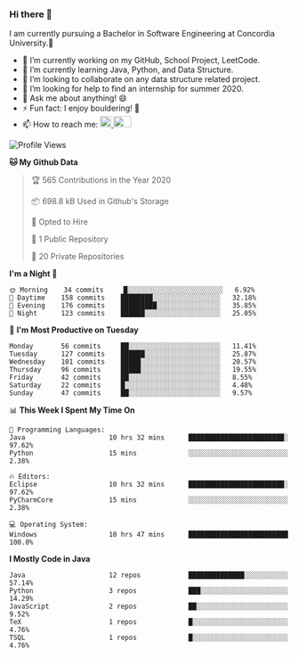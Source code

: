 ### Hi there 👋
I am currently pursuing a Bachelor in Software Engineering at Concordia University.🏫

- 🔭 I’m currently working on my GitHub, School Project, LeetCode.
- 🌱 I’m currently learning Java, Python, and Data Structure.
- 👯 I’m looking to collaborate on any data structure related project.
- 🤔 I’m looking for help to find an internship for summer 2020.
- 💬 Ask me about anything! 😄
- ⚡ Fun fact: I enjoy bouldering! 🧗‍
- 📫 How to reach me: <a href="https://www.linkedin.com/in/siu-tong-ye/" target="_blank"> <img width="20px" width="32" src="https://cdn.jsdelivr.net/npm/simple-icons@v3/icons/linkedin.svg" /> </a> <a href="mailto:SiuTongYe@gmail.com" target="_blank"> <img height="20" width="32" src="https://cdn.jsdelivr.net/npm/simple-icons@v3/icons/gmail.svg" /> </a>

<!--START_SECTION:waka-->
![Profile Views](http://img.shields.io/badge/Profile%20Views-264-blue)

**🐱 My Github Data** 

> 🏆 565 Contributions in the Year 2020
 > 
> 📦 698.8 kB Used in Github's Storage 
 > 
> 💼 Opted to Hire
 > 
> 📜 1 Public Repository 
 > 
> 🔑 20 Private Repositories 

**I'm a Night 🦉** 

```text
🌞 Morning    34 commits     █░░░░░░░░░░░░░░░░░░░░░░░░   6.92% 
🌆 Daytime    158 commits    ████████░░░░░░░░░░░░░░░░░   32.18% 
🌃 Evening    176 commits    █████████░░░░░░░░░░░░░░░░   35.85% 
🌙 Night      123 commits    ██████░░░░░░░░░░░░░░░░░░░   25.05%

```
📅 **I'm Most Productive on Tuesday** 

```text
Monday       56 commits     ██░░░░░░░░░░░░░░░░░░░░░░░   11.41% 
Tuesday      127 commits    ██████░░░░░░░░░░░░░░░░░░░   25.87% 
Wednesday    101 commits    █████░░░░░░░░░░░░░░░░░░░░   20.57% 
Thursday     96 commits     █████░░░░░░░░░░░░░░░░░░░░   19.55% 
Friday       42 commits     ██░░░░░░░░░░░░░░░░░░░░░░░   8.55% 
Saturday     22 commits     █░░░░░░░░░░░░░░░░░░░░░░░░   4.48% 
Sunday       47 commits     ██░░░░░░░░░░░░░░░░░░░░░░░   9.57%

```


📊 **This Week I Spent My Time On** 

```text
💬 Programming Languages: 
Java                     10 hrs 32 mins      ████████████████████████░   97.62% 
Python                   15 mins             ░░░░░░░░░░░░░░░░░░░░░░░░░   2.38%

🔥 Editors: 
Eclipse                  10 hrs 32 mins      ████████████████████████░   97.62% 
PyCharmCore              15 mins             ░░░░░░░░░░░░░░░░░░░░░░░░░   2.38%

💻 Operating System: 
Windows                  10 hrs 47 mins      █████████████████████████   100.0%

```

**I Mostly Code in Java** 

```text
Java                     12 repos            ██████████████░░░░░░░░░░░   57.14% 
Python                   3 repos             ███░░░░░░░░░░░░░░░░░░░░░░   14.29% 
JavaScript               2 repos             ██░░░░░░░░░░░░░░░░░░░░░░░   9.52% 
TeX                      1 repos             █░░░░░░░░░░░░░░░░░░░░░░░░   4.76% 
TSQL                     1 repos             █░░░░░░░░░░░░░░░░░░░░░░░░   4.76%

```



<!--END_SECTION:waka-->
